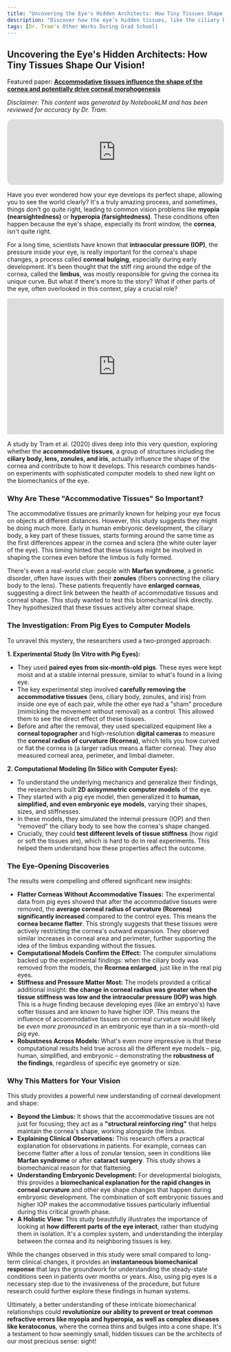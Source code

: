 ```yaml
---
title: "Uncovering the Eye's Hidden Architects: How Tiny Tissues Shape Our Vision!"
description: "Discover how the eye’s hidden tissues, like the ciliary body and zonules, shape your vision. Learn how their biomechanics influence corneal development, what happens when they change with age or disease, and why this matters for treating vision problems and advancing eye therapies."
tags: [Dr. Tram's Other Works During Grad School]
---
```

## Uncovering the Eye's Hidden Architects: How Tiny Tissues Shape Our Vision!

Featured paper: [**Accommodative tissues influence the shape of the cornea and potentially drive corneal morphogenesis**](https://doi.org/10.1016/j.jbiomech.2019.109582)

*Disclaimer: This content was generated by NotebookLM and has been reviewed for accuracy by Dr. Tram.*

<div align="center">
    <iframe style="border-radius:12px" src="https://open.spotify.com/embed/episode/4C9s3cNTTvIAwfdP2S5D5T?utm_source=generator&theme=0" width="100%" height="152" frameBorder="0" allowfullscreen="" allow="autoplay; clipboard-write; encrypted-media; fullscreen; picture-in-picture" loading="lazy"></iframe>
</div>

Have you ever wondered how your eye develops its perfect shape, allowing you to see the world clearly? It's a truly amazing process, and sometimes, things don't go quite right, leading to common vision problems like **myopia (nearsightedness)** or **hyperopia (farsightedness)**. These conditions often happen because the eye's shape, especially its front window, the **cornea**, isn't quite right.

For a long time, scientists have known that **intraocular pressure (IOP)**, the pressure inside your eye, is really important for the cornea's shape changes, a process called **corneal bulging**, especially during early development. It's been thought that the stiff ring around the edge of the cornea, called the **limbus**, was mostly responsible for giving the cornea its unique curve. But what if there's more to the story? What if other parts of the eye, often overlooked in this context, play a crucial role?

<div align="center">
    <iframe width="100%" height="315" src="https://www.youtube.com/embed/RB-V0akO1es?si=fVFbsnMXP5ITDpy2" title="YouTube video player" frameborder="0" allow="accelerometer; autoplay; clipboard-write; encrypted-media; gyroscope; picture-in-picture; web-share" referrerpolicy="strict-origin-when-cross-origin" allowfullscreen></iframe>
</div>

A study by Tram et al. (2020) dives deep into this very question, exploring whether the **accommodative tissues**, a group of structures including the **ciliary body, lens, zonules, and iris**, actually influence the shape of the cornea and contribute to how it develops. This research combines hands-on experiments with sophisticated computer models to shed new light on the biomechanics of the eye.

### Why Are These "Accommodative Tissues" So Important?

The accommodative tissues are primarily known for helping your eye focus on objects at different distances. However, this study suggests they might be doing much more. Early in human embryonic development, the ciliary body, a key part of these tissues, starts forming around the same time as the first differences appear in the cornea and sclera (the white outer layer of the eye). This timing hinted that these tissues might be involved in shaping the cornea even before the limbus is fully formed.

There's even a real-world clue: people with **Marfan syndrome**, a genetic disorder, often have issues with their **zonules** (fibers connecting the ciliary body to the lens). These patients frequently have **enlarged corneas**, suggesting a direct link between the health of accommodative tissues and corneal shape. This study wanted to test this biomechanical link directly. They hypothesized that these tissues actively alter corneal shape.

### The Investigation: From Pig Eyes to Computer Models

To unravel this mystery, the researchers used a two-pronged approach:

**1. Experimental Study (In Vitro with Pig Eyes):**
*   They used **paired eyes from six-month-old pigs**. These eyes were kept moist and at a stable internal pressure, similar to what's found in a living eye.
*   The key experimental step involved **carefully removing the accommodative tissues** (lens, ciliary body, zonules, and iris) from inside one eye of each pair, while the other eye had a "sham" procedure (mimicking the movement without removal) as a control. This allowed them to see the direct effect of these tissues.
*   Before and after the removal, they used specialized equipment like a **corneal topographer** and high-resolution **digital cameras** to measure the **corneal radius of curvature (Rcornea)**, which tells you how curved or flat the cornea is (a larger radius means a flatter cornea). They also measured corneal area, perimeter, and limbal diameter.

**2. Computational Modeling (In Silico with Computer Eyes):**
*   To understand the underlying mechanics and generalize their findings, the researchers built **2D axisymmetric computer models** of the eye.
*   They started with a pig eye model, then generalized it to **human, simplified, and even embryonic eye models**, varying their shapes, sizes, and stiffnesses.
*   In these models, they simulated the internal pressure (IOP) and then "removed" the ciliary body to see how the cornea's shape changed.
*   Crucially, they could **test different levels of tissue stiffness** (how rigid or soft the tissues are), which is hard to do in real experiments. This helped them understand how these properties affect the outcome.

### The Eye-Opening Discoveries

The results were compelling and offered significant new insights:

*   **Flatter Corneas Without Accommodative Tissues:** The experimental data from pig eyes showed that after the accommodative tissues were removed, the **average corneal radius of curvature (Rcornea) significantly increased** compared to the control eyes. This means the **cornea became flatter**. This strongly suggests that these tissues were actively restricting the cornea's outward expansion. They observed similar increases in corneal area and perimeter, further supporting the idea of the limbus expanding without the tissues.
*   **Computational Models Confirm the Effect:** The computer simulations backed up the experimental findings: when the ciliary body was removed from the models, the **Rcornea enlarged**, just like in the real pig eyes.
*   **Stiffness and Pressure Matter Most:** The models provided a critical additional insight: **the change in corneal radius was greater when the tissue stiffness was low and the intraocular pressure (IOP) was high**. This is a huge finding because developing eyes (like an embryo's) have softer tissues and are known to have higher IOP. This means the influence of accommodative tissues on corneal curvature would likely be *even more pronounced* in an embryonic eye than in a six-month-old pig eye.
*   **Robustness Across Models:** What's even more impressive is that these computational results held true across all the different eye models – pig, human, simplified, and embryonic – demonstrating the **robustness of the findings**, regardless of specific eye geometry or size.

### Why This Matters for Your Vision

This study provides a powerful new understanding of corneal development and shape:

*   **Beyond the Limbus:** It shows that the accommodative tissues are not just for focusing; they act as a **"structural reinforcing ring"** that helps maintain the cornea's shape, working alongside the limbus.
*   **Explaining Clinical Observations:** This research offers a practical explanation for observations in patients. For example, corneas can become flatter after a loss of zonular tension, seen in conditions like **Marfan syndrome** or after **cataract surgery**. This study shows a biomechanical reason for that flattening.
*   **Understanding Embryonic Development:** For developmental biologists, this provides a **biomechanical explanation for the rapid changes in corneal curvature** and other eye shape changes that happen during embryonic development. The combination of soft embryonic tissues and higher IOP makes the accommodative tissues particularly influential during this critical growth phase.
*   **A Holistic View:** This study beautifully illustrates the importance of looking at **how different parts of the eye interact**, rather than studying them in isolation. It's a complex system, and understanding the interplay between the cornea and its neighboring tissues is key.

While the changes observed in this study were small compared to long-term clinical changes, it provides an **instantaneous biomechanical response** that lays the groundwork for understanding the steady-state conditions seen in patients over months or years. Also, using pig eyes is a necessary step due to the invasiveness of the procedure, but future research could further explore these findings in human systems.

Ultimately, a better understanding of these intricate biomechanical relationships could **revolutionize our ability to prevent or treat common refractive errors like myopia and hyperopia, as well as complex diseases like keratoconus**, where the cornea thins and bulges into a cone shape. It's a testament to how seemingly small, hidden tissues can be the architects of our most precious sense: sight!